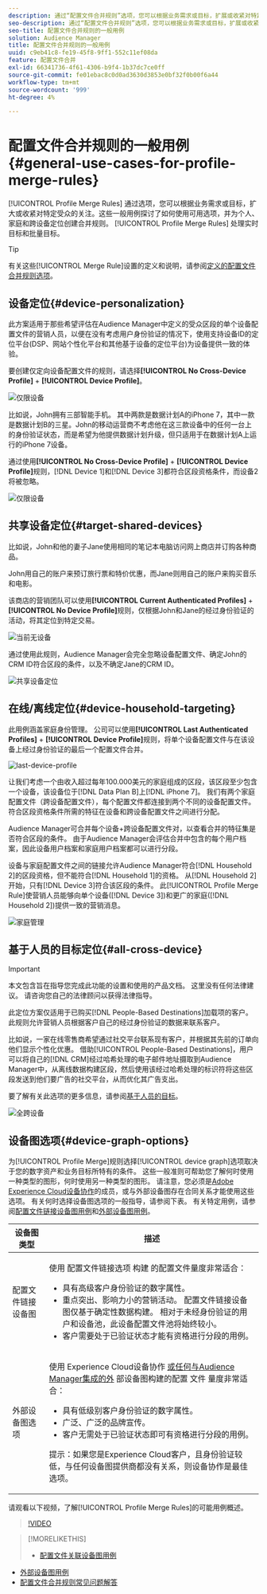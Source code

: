 ```yaml
---
description: 通过“配置文件合并规则”选项，您可以根据业务需求或目标，扩展或收紧对特定受众的关注。 这些一般用例探讨了如何使用可用选项，并为个人、家庭和跨设备定位创建合并规则。
seo-description: 通过“配置文件合并规则”选项，您可以根据业务需求或目标，扩展或收紧对特定受众的关注。 这些一般用例探讨了如何使用可用选项，并为个人、家庭和跨设备定位创建合并规则。
seo-title: 配置文件合并规则的一般用例
solution: Audience Manager
title: 配置文件合并规则的一般用例
uuid: c9eb41c8-fe19-45f8-9ff1-552c11ef08da
feature: 配置文件合并
exl-id: 66341736-4f61-4306-b9f4-1b37dc7ce0ff
source-git-commit: fe01ebac8c0d0ad3630d3853e0bf32f0b00f6a44
workflow-type: tm+mt
source-wordcount: '999'
ht-degree: 4%

---
```


# 配置文件合并规则的一般用例 {#general-use-cases-for-profile-merge-rules}

[!UICONTROL Profile Merge Rules] 通过选项，您可以根据业务需求或目标，扩大或收紧对特定受众的关注。这些一般用例探讨了如何使用可用选项，并为个人、家庭和跨设备定位创建合并规则。 [!UICONTROL Profile Merge Rules] 处理实时目标和批量目标。

>[!TIP]
>
>有关这些[!UICONTROL Merge Rule]设置的定义和说明，请参阅[定义的配置文件合并规则选项](merge-rule-definitions.md)。

## 设备定位{#device-personalization}

此方案适用于那些希望评估在Audience Manager中定义的受众区段的单个设备配置文件的营销人员，以便在没有考虑用户身份验证的情况下，使用支持设备ID的定位平台(DSP、网站个性化平台和其他基于设备的定位平台)为设备提供一致的体验。

要创建仅定向设备配置文件的规则，请选择&#x200B;**[!UICONTROL No Cross-Device Profile]** + **[!UICONTROL Device Profile]**。

![仅限设备](assets/device-only.png)

比如说，John拥有三部智能手机。 其中两款是数据计划A的iPhone 7，其中一款是数据计划B的三星。John的移动运营商不考虑他在这三款设备中的任何一台上的身份验证状态，而是希望为他提供数据计划升级，但只适用于在数据计划A上运行的iPhone 7设备。

通过使用&#x200B;**[!UICONTROL No Cross-Device Profile]** + **[!UICONTROL Device Profile]**&#x200B;规则，[!DNL Device 1]和[!DNL Device 3]都符合区段资格条件，而设备2将被忽略。

![仅限设备](assets/device-management.png)

## 共享设备定位{#target-shared-devices}

比如说，John和他的妻子Jane使用相同的笔记本电脑访问网上商店并订购各种商品。

John用自己的账户来预订旅行票和特价优惠，而Jane则用自己的账户来购买音乐和电影。

该商店的营销团队可以使用&#x200B;**[!UICONTROL Current Authenticated Profiles]** + **[!UICONTROL No Device Profile]**&#x200B;规则，仅根据John和Jane的经过身份验证的活动，将其定位到特定交易。

![当前无设备](assets/current-no-device.png)

通过使用此规则，Audience Manager会完全忽略设备配置文件、确定John的CRM ID符合区段的条件，以及不确定Jane的CRM ID。

![共享设备定位](assets/shared-device-targeting.png)

## 在线/离线定位{#device-household-targeting}

此用例涵盖家庭身份管理。 公司可以使用&#x200B;**[!UICONTROL Last Authenticated Profiles]** + **[!UICONTROL Device Profile]**&#x200B;规则，将单个设备配置文件与在该设备上经过身份验证的最后一个配置文件合并。

![last-device-profile](assets/last-device-profile.png)

让我们考虑一个由收入超过每年100.000美元的家庭组成的区段，该区段至少包含一个设备，该设备位于[!DNL Data Plan B]上[!DNL iPhone 7]。 我们有两个家庭配置文件（跨设备配置文件），每个配置文件都连接到两个不同的设备配置文件。 符合区段资格条件所需的特征在设备和跨设备配置文件之间进行分配。

Audience Manager可合并每个设备+跨设备配置文件对，以查看合并的特征集是否符合区段的条件。 由于Audience Manager会评估合并中包含的每个用户档案，因此设备用户档案和家庭用户档案都可以进行分段。

设备与家庭配置文件之间的链接允许Audience Manager符合[!DNL Household 2]的区段资格，但不能符合[!DNL Household 1]的资格。 从[!DNL Household 2]开始，只有[!DNL Device 3]符合该区段的条件。 此[!UICONTROL Profile Merge Rule]使营销人员能够向单个设备([!DNL Device 3])和更广的家庭([!DNL Household 2])提供一致的营销消息。

![家庭管理](assets/household-management.png)

## 基于人员的目标定位{#all-cross-device}

>[!IMPORTANT]
>
>本文包含旨在指导您完成此功能的设置和使用的产品文档。 这里没有任何法律建议。 请咨询您自己的法律顾问以获得法律指导。

此定位方案仅适用于已购买[!DNL People-Based Destinations]加载项的客户。 此规则允许营销人员根据客户自己的经过身份验证的数据来联系客户。

比如说，一家在线零售商希望通过社交平台联系现有客户，并根据其先前的订单向他们显示个性化优惠。 借助[!UICONTROL People-Based Destinations]，用户可以将自己的[!DNL CRM]经过哈希处理的电子邮件地址摄取到Audience Manager中，从离线数据构建区段，然后使用该经过哈希处理的标识符将这些区段发送到他们要广告的社交平台，从而优化其广告支出。

要了解有关此选项的更多信息，请参阅[基于人员的目标](../destinations/people-based-destinations-overview.md)。

![全跨设备](assets/all-cross-device.png)

## 设备图选项{#device-graph-options}

为[!UICONTROL Profile Merge]规则选择[!UICONTROL device graph]选项取决于您的数字资产和业务目标所特有的条件。 这些一般准则可帮助您了解何时使用一种类型的图形，何时使用另一种类型的图形。 请注意，您必须是[Adobe Experience Cloud设备协作](https://docs.adobe.com/content/help/zh-Hans/device-co-op/using/home.html)的成员，或与外部设备图存在合同关系才能使用这些选项。 有关何时选择设备图选项的一般指导，请参阅下表。 有关特定用例，请参阅[配置文件链接设备图用例](profile-link-use-case.md)和[外部设备图用例](external-graph-use-cases.md)。

<table id="table_66D9152D4FF040A186003272D456625D"> 
 <thead> 
  <tr> 
   <th colname="col1" class="entry"> 设备图类型 </th> 
   <th colname="col2" class="entry"> 描述 </th> 
  </tr>
 </thead>
 <tbody> 
  <tr> 
   <td colname="col1"> <p><span class="wintitle"> 配置文件链接设备图</span> </p> </td> 
   <td colname="col2"> <p><span class="wintitle"> 使用</span> 配置文件链接选项 <span class="wintitle"> 构建</span> 的配置文件量度非常适合： </p> <p> 
     <ul id="ul_FF44FA894BB2448887C8EDA9C8407EF9"> 
      <li id="li_E22505210C664FE6A9AA7C61244B36DA">具有高级客户身份验证的数字属性。 </li> 
      <li id="li_BE7112EE611E4DEB95B5C0A2852BFA97">重点突出、影响力小的营销活动。 <span class="wintitle">配置文件链接</span>设备图仅基于确定性数据构建。 相对于未经身份验证的用户和设备池，此设备配置文件池将始终较小。 </li> 
      <li id="li_5FD9E936A72A4EFE80E694FA2E08E385">客户需要处于已验证状态才能有资格进行分段的用例。 </li> 
     </ul> </p> </td> 
  </tr> 
  <tr> 
   <td colname="col1"> <p>外部设备图选项 </p> </td> 
   <td colname="col2"> <p><span class="wintitle"> 使用</span> Experience Cloud设备协作 <a href="https://docs.adobe.com/content/help/en/device-co-op/using/about/overview.html" format="https" scope="external"> 或任何与Audience Manager集成的外</a> 部设备图构建的配置 <span class="keyword"> 文件</span> 量度非常适合： </p> <p> 
     <ul id="ul_D76D773988604A619FA4A3BF37F910F0"> 
      <li id="li_969A0755A9E34CBEB2F7331C137B9A26">具有低级别客户身份验证的数字属性。 </li> 
      <li id="li_AC78C8B4AD5340FFAC44FE851096C6A6">广泛、广泛的品牌宣传。 </li> 
      <li id="li_14AEC54CE34440889A3A36324EC6F497">客户无需处于已验证状态即可有资格进行分段的用例。 </li> 
     </ul> </p> <p> <p>提示：如果您是<span class="keyword">Experience Cloud</span>客户，且身份验证较低，与任何设备图提供商都没有关系，则<span class="keyword">设备协作</span>是最佳选项。 </p> </p> </td> 
  </tr> 
 </tbody> 
</table>

请观看以下视频，了解[!UICONTROL Profile Merge Rules]的可能用例概述。

>[!VIDEO](https://video.tv.adobe.com/v/28975/)

>[!MORELIKETHIS]
>
>* [配置文件关联设备图用例](profile-link-use-case.md)
* [外部设备图用例](external-graph-use-cases.md)
* [配置文件合并规则常见问题解答](../../faq/faq-profile-merge.md)


